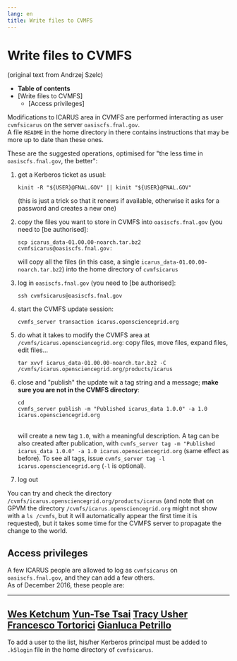 ```yaml
---
lang: en
title: Write files to CVMFS
---
```




Write files to CVMFS
============================================================

(original text from Andrzej Szelc)

-   **Table of contents**
-   [Write files to CVMFS]
    -   [Access privileges]

Modifications to ICARUS area in CVMFS are performed interacting as user
`cvmfsicarus` on the server `oasiscfs.fnal.gov`.\
A file `README` in the home directory in there contains instructions
that may be more up to date than these ones.

These are the suggested operations, optimised for \"the less time in
`oasiscfs.fnal.gov`, the better\":

1.  get a Kerberos ticket as usual:

        kinit -R "${USER}@FNAL.GOV" || kinit "${USER}@FNAL.GOV"

    (this is just a trick so that it renews if available, otherwise it
    asks for a password and creates a new one)

2.  copy the files you want to store in CVMFS into `oasiscfs.fnal.gov`
    (you need to [be authorised]:

        scp icarus_data-01.00.00-noarch.tar.bz2 cvmfsicarus@oasiscfs.fnal.gov:

    will copy all the files (in this case, a single
    `icarus_data-01.00.00-noarch.tar.bz2`) into the home directory of
    `cvmfsicarus`

3.  log in `oasiscfs.fnal.gov` (you need to [be
    authorised]:

        ssh cvmfsicarus@oasiscfs.fnal.gov

4.  start the CVMFS update session:

        cvmfs_server transaction icarus.opensciencegrid.org

5.  do what it takes to modify the CVMFS area at
    `/cvmfs/icarus.opensciencegrid.org`: copy files, move files, expand
    files, edit files\...

        tar xvvf icarus_data-01.00.00-noarch.tar.bz2 -C /cvmfs/icarus.opensciencegrid.org/products/icarus

6.  close and \"publish\" the update wit a tag string and a message;
    **make sure you are not in the CVMFS directory**:

        cd
        cvmfs_server publish -m "Published icarus_data 1.0.0" -a 1.0 icarus.opensciencegrid.org

    \
    will create a new tag `1.0`, with a meaningful description. A tag
    can be also created after publication, with
    `cvmfs_server tag -m "Published icarus_data 1.0.0" -a 1.0 icarus.opensciencegrid.org`
    (same effect as before). To see all tags, issue
    `cvmfs_server tag -l icarus.opensciencegrid.org` (`-l` is optional).

7.  log out

You can try and check the directory
`/cvmfs/icarus.opensciencegrid.org/products/icarus` (and note that on
GPVM the directory `/cvmfs/icarus.opensciencegrid.org` might not show
with a `ls /cvmfs`, but it will automatically appear the first time it
is requested), but it takes some time for the CVMFS server to propagate
the change to the world.



Access privileges
------------------------------------------------------

A few ICARUS people are allowed to log as `cvmfsicarus` on
`oasiscfs.fnal.gov`, and they can add a few others.\
As of December 2016, these people are:

  --------------------------------------------------------------
  [Wes Ketchum](mailto:wketchum@fnal.gov)
  [Yun-Tse Tsai](mailto:yuntse@slac.stanford.edu)
  [Tracy Usher](mailto:usher@slac.stanford.edu)
  [Francesco Tortorici](mailto:francesco.tortorici@ct.infn.it)
  [Gianluca Petrillo](mailto:petrillo@slac.stanford.edu)
  --------------------------------------------------------------

To add a user to the list, his/her Kerberos principal must be added to
`.k5login` file in the home directory of `cvmfsicarus`.

